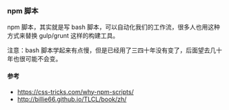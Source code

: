 ### npm 脚本

npm 脚本，其实就是写 bash 脚本，可以自动化我们的工作流，很多人也用这种方式来替换 gulp/grunt 这样的构建工具。

注意：bash 脚本学起来有点慢，但是已经用了三四十年没有变了，后面望去几十年也很可能不会变。

#### 参考

* https://css-tricks.com/why-npm-scripts/
* http://billie66.github.io/TLCL/book/zh/
